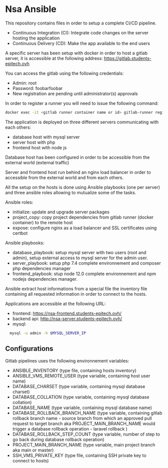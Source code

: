 # Nsa Ansible

This repository contains files in order to setup a complete CI/CD pipeline.

- Continuous Integration (CI): Integrate code changes on the server hosting the application 
- Continuous Delivery (CD): Make the app available to the end users
  
A specific server has been setup with docker in order to host a gitlab server, it is accessible at the following address: https://gitlab.students-epitech.ovh

You can access the gitlab using the following credentials:

- Admin: root
- Password: foobarfoobar
- New registration are pending until administrator(s) approvals
  
In order to register a runner you will need to issue the following command: 

```bash
docker exec -it <gitlab runner container name or id> gitlab-runner register
```

The application is deployed on three different servers communicating with each others:
- database host with mysql server
- server host with php 
- frontend host with node js

Database host has been configured in order to be accessible from the external world (external traffic)

Server and frontend host run behind an nginx load balancer in order to accessible from the external world and from each others.

All the setup on the hosts is done using Ansible playbooks (one per server) and three ansible roles allowing to mutualize some of the tasks.

Ansible roles:

- initialize: update and upgrade server packages
- project_copy: copy project dependencies from gitlab runner (docker container) to the remote host
- expose: configure nginx as a load balancer and SSL certificates using certbot

Ansible playbooks: 

- database_playbook: setup mysql server with two users (root and admin), setup external access to mysql server for the admin user.
- server_playbook: setup php 7.4 complete environnement and composer php dependencies manager
- frontend_playbook: stup node 12.0 complete environnement and npm nodejs dependencies manager.

Ansible extract host informations from a special file the inventory file containing all requested information in order to connect to the hosts.

Applications are accessible at the following URL: 
- frontend: https://nsa-frontend.students-epitech.ovh/
- backend api: http://nsa-server.students-epitech.ovh/
- mysql: 
```bash  
  mysql -u admin -h $MYSQL_SERVER_IP
```

## Configurations

Gitlab pipelines uses the following environnement variables: 
- ANSIBLE_INVENTORY (type file, containing hosts inventory)
- ANSIBLE_VMS_REMOTE_USER (type variable, containing host user name)
- DATABASE_CHARSET (type variable, containing mysql database charset)
- DATABASE_COLLATION (type variable, containing mysql database collation)
- DATABASE_NAME (type variable, containing mysql database name)
- DATABASE_ROLLBACK_BRANCH_NAME (type variable, containing gitlab rollback branch name - source branch from which an approved pull request to target branch aka PROJECT_MAIN_BRANCH_NAME would trigger a database rollback operation - laravel rollback )
- DATABASE_ROLLBACK_STEP_COUNT (type variable, number of step to go back during database rollback operation)
- PROJECT_MAIN_BRANCH_NAME (type variable, main project branch aka main or master)
- SSH_VMS_PRIVATE_KEY (type file, containing SSH private key to connect to hosts)